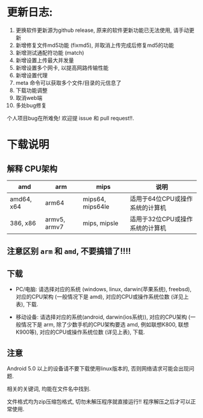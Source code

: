 # 更新日志: 

1. 更换软件更新源为github release, 原来的软件更新功能已无法使用, 请手动更新
2. 新增修复文件md5功能 (fixmd5), 并取消上传完成后修复md5的功能
3. 新增测试通配符功能 (match)
4. 新增设置上传最大并发量
5. 新增设置多个网卡, 以提高网路传输性能
6. 新增设置代理
7. meta 命令可以获取多个文件/目录的元信息了
8. 下载功能调整
9. 取消web端
10. 多处bug修复

个人项目bug在所难免! 欢迎提 issue 和 pull request!!.

# 下载说明

## 解释 CPU架构

|amd|arm| mips| 说明 |
|-----|----------------|------------------|------------------|
|amd64, x64 |arm64   | mips64, mips64le |适用于64位CPU或操作系统的计算机|
|386, x86 |armv5, armv7  | mips, mipsle |适用于32位CPU或操作系统的计算机|

## 注意区别 `arm` 和 `amd`, 不要搞错了!!!!

## 下载

* PC/电脑: 
    请选择对应的系统 (windows, linux, darwin(苹果系统), freebsd), 对应的CPU架构 (一般情况下是 amd), 对应的CPU或操作系统位数 (详见上表), 下载.

* 移动设备: 
    请选择对应的系统(android, darwin(ios系统)), 对应的CPU架构 (一般情况下是 arm, 除了少数手机的CPU架构要选 amd, 例如联想K800, 联想K900等), 对应的CPU或操作系统位数  (详见上表), 下载.

## 注意

Android 5.0 以上的设备请不要下载使用linux版本的, 否则网络请求可能会出现问题.

相关的关键词, 均能在文件名中找到. 

文件格式均为zip压缩包格式, 切勿未解压程序就直接运行!! 程序解压之后才可以正常使用.
